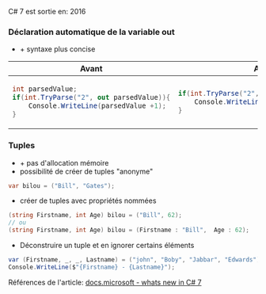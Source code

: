 ﻿---
tags: dotnet
---

C# 7 est sortie en: 2016


### Déclaration automatique de la variable out

* \+ syntaxe plus concise

<table>
<thead >
<tr><th>Avant</th><th>Après</th></tr>
</thead>
<tbody>
<tr><td>

```csharp
int parsedValue;
if(int.TryParse("2", out parsedValue)){
    Console.WriteLine(parsedValue +1);
}
````

</td>
<td>

```csharp
if(int.TryParse("2", out int parsedValue)){
    Console.WriteLine(parsedValue +1);
}
````

</td>
</tr>
</tbody>
</table>

### Tuples
* \+ pas d\'allocation mémoire
* possibilité de créer de tuples "anonyme"

```csharp
var bilou = ("Bill", "Gates");
````

* créer de tuples avec propriétés nommées
```csharp
(string Firstname, int Age) bilou = ("Bill", 62);
// ou 
(string Firstname, int Age) bilou = (Firstname : "Bill",  Age : 62);
````

* Déconstruire un tuple et en ignorer certains éléments
```csharp
var (Firstname, _, _, Lastname) = ("john", "Boby", "Jabbar", "Edwards");
Console.WriteLine($"{Firstname} - {Lastname}");
````



Références de l'article:
[docs.microsoft - whats new in C# 7](https://docs.microsoft.com/fr-fr/dotnet/csharp/whats-new/csharp-7)

